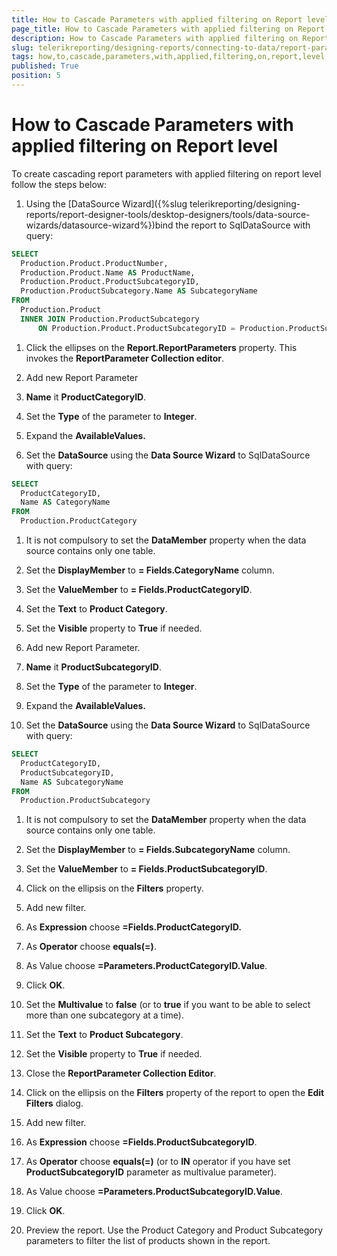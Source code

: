 ```yaml
---
title: How to Cascade Parameters with applied filtering on Report level
page_title: How to Cascade Parameters with applied filtering on Report level | for Telerik Reporting Documentation
description: How to Cascade Parameters with applied filtering on Report level
slug: telerikreporting/designing-reports/connecting-to-data/report-parameters/how-to-cascade-parameters-with-applied-filtering-on-report-level
tags: how,to,cascade,parameters,with,applied,filtering,on,report,level
published: True
position: 5
---
```


# How to Cascade Parameters with applied filtering on Report level

To create cascading report parameters with applied filtering on report level follow the steps below:    	

1. Using the [DataSource Wizard]({%slug telerikreporting/designing-reports/report-designer-tools/desktop-designers/tools/data-source-wizards/datasource-wizard%})bind the report to SqlDataSource with query:
	
  ````SQL
SELECT
	Production.Product.ProductNumber,
	Production.Product.Name AS ProductName,
	Production.Product.ProductSubcategoryID,
	Production.ProductSubcategory.Name AS SubcategoryName
FROM
	Production.Product
	INNER JOIN Production.ProductSubcategory
		ON Production.Product.ProductSubcategoryID = Production.ProductSubcategory.ProductSubcategoryID
````

1. Click the ellipses on the __Report.ReportParameters__  property. This invokes the __ReportParameter Collection editor__.

1. Add new Report Parameter

1.  __Name__  it __ProductCategoryID__.

1. Set the __Type__  of the parameter to __Integer__.

1. Expand the __AvailableValues.__  

1. Set the __DataSource__  using the __Data Source Wizard__  to SqlDataSource with query:

	
  ````SQL
SELECT
	ProductCategoryID,
	Name AS CategoryName
FROM
	Production.ProductCategory
````

1. It is not compulsory to set the __DataMember__  property when the data source contains only one table.

1. Set the __DisplayMember__  to __= Fields.CategoryName__  column.

1. Set the __ValueMember__  to __= Fields.ProductCategoryID__.

1. Set the __Text__  to __Product Category__.

1. Set the __Visible__  property to __True__  if needed.

1. Add new Report Parameter.

1.  __Name__  it __ProductSubcategoryID__.

1. Set the __Type__  of the parameter to __Integer__.

1. Expand the __AvailableValues.__  

1. Set the __DataSource__  using the __Data Source Wizard__  to SqlDataSource with query:
	
  ````SQL
SELECT
	ProductCategoryID,
	ProductSubcategoryID,
	Name AS SubcategoryName
FROM
	Production.ProductSubcategory
````

1. It is not compulsory to set the __DataMember__  property when the data source contains only one table.

1. Set the __DisplayMember__  to __= Fields.SubcategoryName__  column.

1. Set the __ValueMember__  to __= Fields.ProductSubcategoryID__.

1. Click on the ellipsis on the __Filters__  property.

1. Add new filter.

1. As __Expression__  choose __=Fields.ProductCategoryID.__  

1. As __Operator__  choose __equals(=)__.

1. As Value choose __=Parameters.ProductCategoryID.Value__.

1. Click __OK__.

1. Set the __Multivalue__  to __false__ (or to __true__  if you want to be able to select more than one subcategory at a time).

1. Set the __Text__  to __Product Subcategory__.

1. Set the __Visible__  property to __True__  if needed.

1. Close the __ReportParameter Collection Editor__.

1. Click on the ellipsis on the __Filters__  property of the report to open the __Edit Filters__  dialog.

1. Add new filter.

1. As __Expression__  choose __=Fields.ProductSubcategoryID__.

1. As __Operator__  choose __equals(=)__  (or to __IN__  operator if you have set __ProductSubcategoryID__  parameter as multivalue parameter).

1. As Value choose __=Parameters.ProductSubcategoryID.Value__.

1. Click __OK__.

1. Preview the report. Use the Product Category and Product Subcategory parameters to filter the list of products shown in the report.
